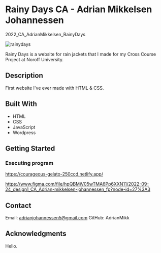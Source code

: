 # Rainy Days CA - Adrian Mikkelsen Johannessen

2022_CA_AdrianMikkelsen_RainyDays

![rainydays](https://github.com/AdrianMikk/VSCode-RainyDays/assets/113434165/4375ec68-77e5-46a2-93a8-824c4781f74f)

Rainy Days is a website for rain jackets that I made for my Cross Course Project at Noroff University.

## Description

First website I've ever made with HTML & CSS.

## Built With 

- HTML 
- CSS
- JavaScript
- Wordpress

## Getting Started

### Executing program

https://courageous-gelato-250ccd.netlify.app/

https://www.figma.com/file/hpQBMiV05wTMA6Pp6XXN11/2022-09-24_design1_CA_Adrian-mikkelsen-johannessen_fp?node-id=27%3A3

## Contact 

Email: adrianjohannessen5@gmail.com
GitHub: AdrianMikk

## Acknowledgments 

Hello.


